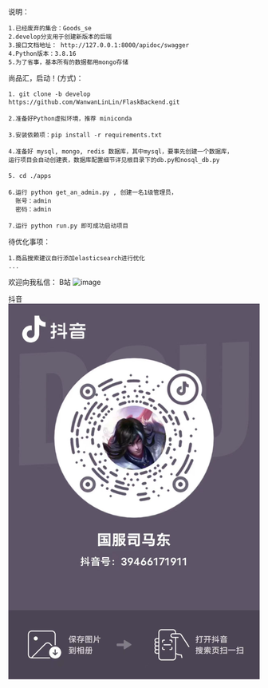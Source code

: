 说明：

    1.已经废弃的集合：Goods_se
    2.develop分支用于创建新版本的后端
    3.接口文档地址： http://127.0.0.1:8000/apidoc/swagger
    4.Python版本：3.8.16
    5.为了省事，基本所有的数据都用mongo存储


尚品汇，启动！(方式)：
    
    1. git clone -b develop https://github.com/WanwanLinLin/FlaskBackend.git    
    
    2.准备好Python虚拟环境，推荐 miniconda
    
    3.安装依赖项：pip install -r requirements.txt
    
    4.准备好 mysql, mongo, redis 数据库，其中mysql，要事先创建一个数据库，
    运行项目会自动创建表，数据库配置细节详见根目录下的db.py和nosql_db.py
    
    5. cd ./apps
    
    6.运行 python get_an_admin.py , 创建一名1级管理员，
      账号：admin
      密码：admin
    
    7.运行 python run.py 即可成功启动项目


待优化事项：

    1.商品搜索建议自行添加elasticsearch进行优化
    ...


欢迎向我私信：
B站
![image](https://github.com/WanwanLinLin/FlaskBackend/blob/develop/erweima/B%E7%AB%99.jpg?raw=true)

抖音
![image](https://github.com/WanwanLinLin/FlaskBackend/blob/develop/erweima/%E6%8A%96%E9%9F%B3.jpg?raw=true)

